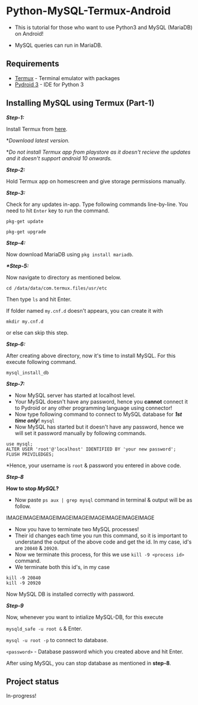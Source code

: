 # Python-MySQL-Termux-Android
- This is tutorial for those who want to use Python3 and MySQL (MariaDB) on Android!

- MySQL queries can run in MariaDB.

## Requirements
- [Termux](https://f-droid.org/packages/com.termux/) - Terminal emulator with packages
- [Pydroid 3](https://play.google.com/store/apps/details?id=ru.iiec.pydroid3) - IDE for Python 3

## Installing MySQL using Termux (Part-1)

_**Step-1:**_

Install Termux from [here](https://f-droid.org/packages/com.termux/).

\*_Download latest version._

\*_Do not install Termux app from playstore as it doesn't recieve the  updates and it doesn't support android 10 onwards._

_**Step-2:**_

Hold Termux app on homescreen and give storage permissions manually.

_**Step-3:**_

Check for any updates in-app. Type following commands line-by-line. You need to hit `Enter` key to run the command.

`pkg-get update`

`pkg-get upgrade`

_**Step-4:**_

Now download MariaDB using `pkg install mariadb`.

_**\*Step-5:**_

Now navigate to directory as mentioned below.

`cd /data/data/com.termux.files/usr/etc`

Then type `ls` and hit Enter.

If folder named `my.cnf.d` doesn't appears, you can create it with 

`mkdir my.cnf.d`

or else can skip this step.

_**Step-6:**_

After creating above directory, now it's time to install MySQL. For this execute following command.

`mysql_install_db`

_**Step-7:**_

- Now MySQL server has started at localhost level.
- Your MySQL doesn't have any password, hence you **cannot** connect it to Pydroid or any other programming language using connector!
- Now type following command to connect to MySQL database for _**1st time only**_!
`mysql`
- Now MySQL has started but it doesn't have any password, hence we will set it password manually by following commands.

```
use mysql;
ALTER USER 'root'@'localhost' IDENTIFIED BY 'your new password';
FLUSH PRIVILEDGES;
```

\*Hence, your username is `root` & password you entered in above code.

_**Step-8**_

**How to stop _MySQL_?**

- Now paste `ps aux | grep mysql` command in terminal & output will be as follow.

IMAGEIMAGEIMAGEIMAGEIMAGEIMAGEIMAGEIMAGEIMAGE

- Now you have to terminate two MySQL processes!
- Their id changes each time you run this command, so it is important to understand the output of the above code and get the id. In my case, id's are `20840` & `20920`.
- Now we terminate this process, for this we use `kill -9 <process id>` command.
- We terminate both this id's, in my case
```
kill -9 20840
kill -9 20920
```

Now MySQL DB is installed correctly with password.

_**Step-9**_

Now, whenever you want to intialize MySQL-DB, for this execute

`mysqld_safe -u root &` & Enter.

`mysql -u root -p` to connect to database.

`<password>` - Database password which you created above and hit Enter.

After using MySQL, you can stop database as mentioned in **step-8**.

## Project status

In-progress!

